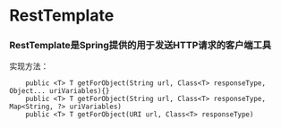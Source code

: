# RestTemplate

### RestTemplate是Spring提供的用于发送HTTP请求的客户端工具

实现方法：

```
    public <T> T getForObject(String url, Class<T> responseType, Object... uriVariables){}
    public <T> T getForObject(String url, Class<T> responseType, Map<String, ?> uriVariables)
    public <T> T getForObject(URI url, Class<T> responseType)
```


